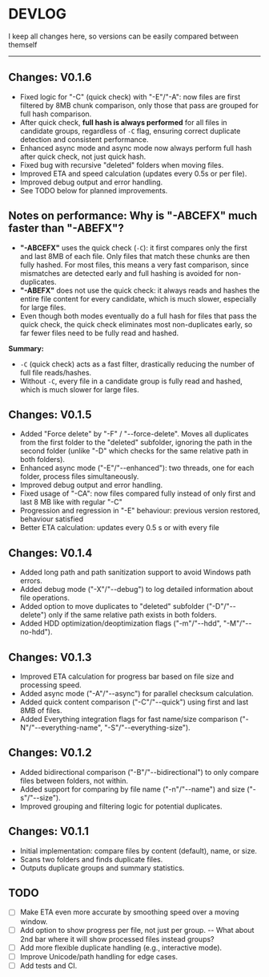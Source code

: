 # DEVLOG
I keep all changes here, so versions can be easily compared between themself

---

## Changes: V0.1.6
- Fixed logic for "-C" (quick check) with "-E"/"-A": now files are first filtered by 8MB chunk comparison, only those that pass are grouped for full hash comparison.
- After quick check, **full hash is always performed** for all files in candidate groups, regardless of `-C` flag, ensuring correct duplicate detection and consistent performance.
- Enhanced async mode and async mode now always perform full hash after quick check, not just quick hash.
- Fixed bug with recursive "deleted" folders when moving files.
- Improved ETA and speed calculation (updates every 0.5s or per file).
- Improved debug output and error handling.
- See TODO below for planned improvements.

## Notes on performance: Why is "-ABCEFX" much faster than "-ABEFX"?

- **"-ABCEFX"** uses the quick check (`-C`): it first compares only the first and last 8MB of each file. Only files that match these chunks are then fully hashed. For most files, this means a very fast comparison, since mismatches are detected early and full hashing is avoided for non-duplicates.
- **"-ABEFX"** does not use the quick check: it always reads and hashes the entire file content for every candidate, which is much slower, especially for large files.
- Even though both modes eventually do a full hash for files that pass the quick check, the quick check eliminates most non-duplicates early, so far fewer files need to be fully read and hashed.

**Summary:**  
- `-C` (quick check) acts as a fast filter, drastically reducing the number of full file reads/hashes.
- Without `-C`, every file in a candidate group is fully read and hashed, which is much slower for large files.

## Changes: V0.1.5
- Added "Force delete" by "-F" / "--force-delete". Moves all duplicates from the first folder to the "deleted" subfolder, ignoring the path in the second folder (unlike "-D" which checks for the same relative path in both folders).
- Enhanced async mode ("-E"/"--enhanced"): two threads, one for each folder, process files simultaneously.
- Improved debug output and error handling.
- Fixed usage of "-CA": now files compared fully instead of only first and last 8 MB like with regular "-C"
- Progression and regression in "-E" behaviour: previous version restored, behaviour satisfied
- Better ETA calculation: updates every 0.5 s or with every file

## Changes: V0.1.4
- Added long path and path sanitization support to avoid Windows path errors.
- Added debug mode ("-X"/"--debug") to log detailed information about file operations.
- Added option to move duplicates to "deleted" subfolder ("-D"/"--delete") only if the same relative path exists in both folders.
- Added HDD optimization/deoptimization flags ("-m"/"--hdd", "-M"/"--no-hdd").

## Changes: V0.1.3
- Improved ETA calculation for progress bar based on file size and processing speed.
- Added async mode ("-A"/"--async") for parallel checksum calculation.
- Added quick content comparison ("-C"/"--quick") using first and last 8MB of files.
- Added Everything integration flags for fast name/size comparison ("-N"/"--everything-name", "-S"/"--everything-size").

## Changes: V0.1.2
- Added bidirectional comparison ("-B"/"--bidirectional") to only compare files between folders, not within.
- Added support for comparing by file name ("-n"/"--name") and size ("-s"/"--size").
- Improved grouping and filtering logic for potential duplicates.

## Changes: V0.1.1
- Initial implementation: compare files by content (default), name, or size.
- Scans two folders and finds duplicate files.
- Outputs duplicate groups and summary statistics.

## TODO
- [ ] Make ETA even more accurate by smoothing speed over a moving window.
- [ ] Add option to show progress per file, not just per group. -- What about 2nd bar where it will show processed files instead groups?
- [ ] Add more flexible duplicate handling (e.g., interactive mode).
- [ ] Improve Unicode/path handling for edge cases.
- [ ] Add tests and CI.